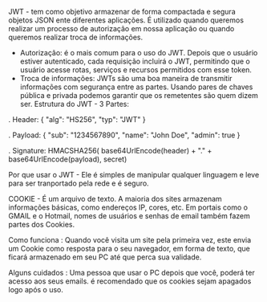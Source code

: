 JWT - tem como objetivo armazenar de forma compactada e segura objetos JSON ente diferentes aplicações. É utilizado quando queremos realizar um processo de autorização em nossa aplicação ou quando queremos realizar troca de informações.
- Autorização: é o mais comum para o uso do JWT. Depois que o usuário estiver autenticado, cada requisição incluirá o JWT, permitindo que o usuário acesse rotas, serviços e recursos permitidos com esse token.
- Troca de informações: JWTs são uma boa maneira de transmitir informações com segurança entre as partes. Usando pares de chaves pública e privada podemos garantir que os remetentes são quem dizem ser.
Estrutura do JWT - 3 Partes:

. Header:
{
  "alg": "HS256",
  "typ": "JWT"
}

. Payload:
{
  "sub": "1234567890",
  "name": "John Doe",
  "admin": true
}

. Signature:
HMACSHA256(
  base64UrlEncode(header) + "." +
  base64UrlEncode(payload),
  secret)
  
Por que usar o JWT - Ele é simples de manipular qualquer linguagem e leve para ser tranportado pela rede e é seguro.


COOKIE - É um arquivo de texto. A maioria dos sites armazenam informações básicas, como endereços IP, cores, etc. Em portais como o GMAIL e o Hotmail, nomes de usuários e senhas de email também fazem partes dos Cookies. 

Como funciona : Quando você visita um site pela primeira vez, este envia um Cookie como resposta para o seu navegador, em forma de texto, que ficará armazenado em seu PC até que perca sua validade.

Alguns cuidados : Uma pessoa que usar o PC depois que você, poderá ter acesso aos seus emails. é recomendado que os cookies sejam apagados logo após o uso.
